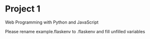 # Project 1

Web Programming with Python and JavaScript


Please rename example.flaskenv to .flaskenv and fill unfilled variables
